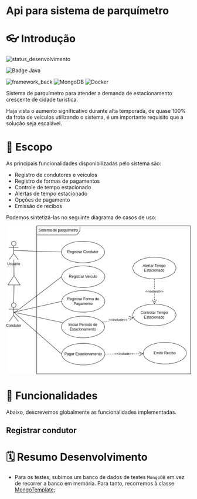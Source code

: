 Api para sistema de parquímetro
========================

# 👓 Introdução

![status_desenvolvimento](https://img.shields.io/static/v1?label=Status&message=Em%20Desenvolvimento&color=yellow&style=for-the-badge)


![Badge Java](https://img.shields.io/static/v1?label=Java&message=17&color=orange&style=for-the-badge&logo=java)


![framework_back](https://img.shields.io/badge/Spring_Boot-F2F4F9?style=for-the-badge&logo=spring-boot)
![MongoDB](https://img.shields.io/badge/MongoDB-%234ea94b.svg?style=for-the-badge&logo=mongodb&logoColor=white)
![Docker](https://img.shields.io/badge/docker-%230db7ed.svg?style=for-the-badge&logo=docker&logoColor=white)

Sistema de parquímetro para atender a demanda de estacionamento crescente de cidade turística.

Haja vista o aumento significativo durante alta temporada, de quase 100% da frota de veículos utilizando o sistema, é um importante requisito que a solução seja escalável.

# 🔬 Escopo

As principais funcionalidades disponibilizadas pelo sistema são:

- Registro de condutores e veículos
- Registro de formas de pagamentos
- Controle de tempo estacionado
- Alertas de tempo estacionado
- Opções de pagamento
- Emissão de recibos

Podemos sintetizá-las no seguinte diagrama de casos de uso:

![Diagrama de Casos de Uso](https://github.com/vsantsal/sistema-parquimetro-api/blob/main/docs/v2-casos-de-uso-sistema.png)

# 📖 Funcionalidades

Abaixo, descrevemos globalmente as funcionalidades implementadas.

## Registrar condutor

# 🗓️ Resumo Desenvolvimento

* Para os testes, subimos um banco de dados de testes `MongoDB` em vez de recorrer a banco em memória. Para tanto, recorremos à classe [MongoTemplate](https://docs.spring.io/spring-data/mongodb/docs/current/api/org/springframework/data/mongodb/core/MongoTemplate.html);